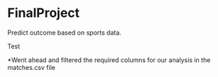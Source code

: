 # FinalProject
Predict outcome based on sports data.

Test

*Went ahead and filtered the required columns for our analysis in the matches.csv file